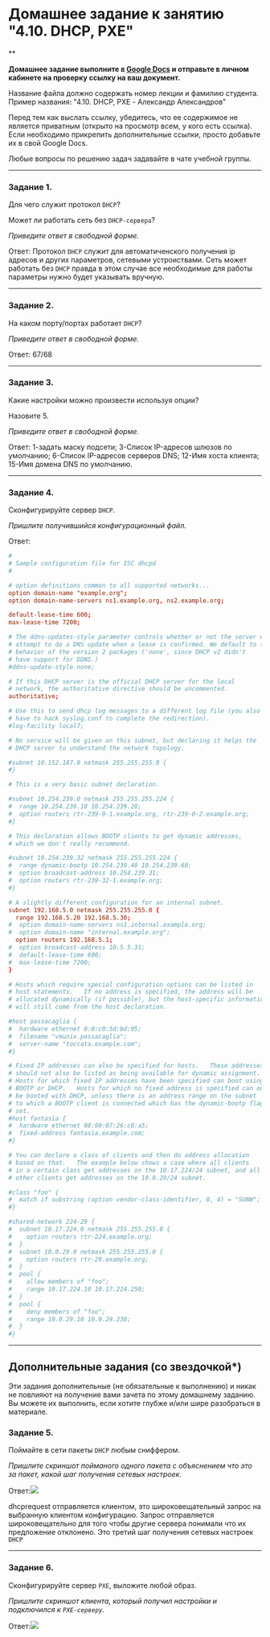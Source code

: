 # Домашнее задание к занятию "4.10. DHCP, PXE"

**

**Домашнее задание выполните в [Google Docs](https://docs.google.com/) и отправьте в личном кабинете на проверку ссылку на ваш документ.**

Название файла должно содержать номер лекции и фамилию студента. Пример названия: "4.10. DHCP, PXE - Александр Александров"

Перед тем как выслать ссылку, убедитесь, что ее содержимое не является приватным (открыто на просмотр всем, у кого есть ссылка). Если необходимо прикрепить дополнительные ссылки, просто добавьте их в свой Google Docs.

Любые вопросы по решению задач задавайте в чате учебной группы.

---

### [](https://github.com/netology-code/snet-homeworks/blob/main/4-10.md#%D0%B7%D0%B0%D0%B4%D0%B0%D0%BD%D0%B8%D0%B5-1)Задание 1.

Для чего служит протокол `DHCP`?

Может ли работать сеть без `DHCP-сервера`?

_Приведите ответ в свободной форме._

Ответ: Протокол `DHCP` служит для автоматиченского получения ip адресов и других параметров, сетевыми устроиствами. Сеть может работать без `DHCP` правда в этом случае все необходимые для работы параметры нужно будет указывать вручную.

---

### [](https://github.com/netology-code/snet-homeworks/blob/main/4-10.md#%D0%B7%D0%B0%D0%B4%D0%B0%D0%BD%D0%B8%D0%B5-2)Задание 2.

На каком порту/портах работает `DHCP`?

_Приведите ответ в свободной форме._

Ответ: 67/68

---

### [](https://github.com/netology-code/snet-homeworks/blob/main/4-10.md#%D0%B7%D0%B0%D0%B4%D0%B0%D0%BD%D0%B8%D0%B5-3)Задание 3.

Какие настройки можно произвести используя опции?

Назовите 5.

_Приведите ответ в свободной форме._

Ответ: 1-задать маску подсети; 3-Список IP-адресов шлюзов по умолчанию; 6-Список IP-адресов серверов DNS; 12-Имя хоста клиента; 15-Имя домена DNS по умолчанию.

---

### [](https://github.com/netology-code/snet-homeworks/blob/main/4-10.md#%D0%B7%D0%B0%D0%B4%D0%B0%D0%BD%D0%B8%D0%B5-4)Задание 4.

Сконфигурируйте сервер `DHCP`.

_Пришлите получившийся конфигурационный файл._

Ответ:
```dhcpd.conf
#
# Sample configuration file for ISC dhcpd
#

# option definitions common to all supported networks...
option domain-name "example.org";
option domain-name-servers ns1.example.org, ns2.example.org;

default-lease-time 600;
max-lease-time 7200;

# The ddns-updates-style parameter controls whether or not the server will
# attempt to do a DNS update when a lease is confirmed. We default to the
# behavior of the version 2 packages ('none', since DHCP v2 didn't
# have support for DDNS.)
#ddns-update-style none;

# If this DHCP server is the official DHCP server for the local
# network, the authoritative directive should be uncommented.
authoritative;

# Use this to send dhcp log messages to a different log file (you also
# have to hack syslog.conf to complete the redirection).
#log-facility local7;

# No service will be given on this subnet, but declaring it helps the 
# DHCP server to understand the network topology.

#subnet 10.152.187.0 netmask 255.255.255.0 {
#}

# This is a very basic subnet declaration.

#subnet 10.254.239.0 netmask 255.255.255.224 {
#  range 10.254.239.10 10.254.239.20;
#  option routers rtr-239-0-1.example.org, rtr-239-0-2.example.org;
#}

# This declaration allows BOOTP clients to get dynamic addresses,
# which we don't really recommend.

#subnet 10.254.239.32 netmask 255.255.255.224 {
#  range dynamic-bootp 10.254.239.40 10.254.239.60;
#  option broadcast-address 10.254.239.31;
#  option routers rtr-239-32-1.example.org;
#}

# A slightly different configuration for an internal subnet.
subnet 192.168.5.0 netmask 255.255.255.0 {
  range 192.168.5.20 192.168.5.30;
#  option domain-name-servers ns1.internal.example.org;
#  option domain-name "internal.example.org";
  option routers 192.168.5.1;
#  option broadcast-address 10.5.5.31;
#  default-lease-time 600;
#  max-lease-time 7200;
}

# Hosts which require special configuration options can be listed in
# host statements.   If no address is specified, the address will be
# allocated dynamically (if possible), but the host-specific information
# will still come from the host declaration.

#host passacaglia {
#  hardware ethernet 0:0:c0:5d:bd:95;
#  filename "vmunix.passacaglia";
#  server-name "toccata.example.com";
#}

# Fixed IP addresses can also be specified for hosts.   These addresses
# should not also be listed as being available for dynamic assignment.
# Hosts for which fixed IP addresses have been specified can boot using
# BOOTP or DHCP.   Hosts for which no fixed address is specified can only
# be booted with DHCP, unless there is an address range on the subnet
# to which a BOOTP client is connected which has the dynamic-bootp flag
# set.
#host fantasia {
#  hardware ethernet 08:00:07:26:c0:a5;
#  fixed-address fantasia.example.com;
#}

# You can declare a class of clients and then do address allocation
# based on that.   The example below shows a case where all clients
# in a certain class get addresses on the 10.17.224/24 subnet, and all
# other clients get addresses on the 10.0.29/24 subnet.

#class "foo" {
#  match if substring (option vendor-class-identifier, 0, 4) = "SUNW";
#}

#shared-network 224-29 {
#  subnet 10.17.224.0 netmask 255.255.255.0 {
#    option routers rtr-224.example.org;
#  }
#  subnet 10.0.29.0 netmask 255.255.255.0 {
#    option routers rtr-29.example.org;
#  }
#  pool {
#    allow members of "foo";
#    range 10.17.224.10 10.17.224.250;
#  }
#  pool {
#    deny members of "foo";
#    range 10.0.29.10 10.0.29.230;
#  }
#}
```




---

## [](https://github.com/netology-code/snet-homeworks/blob/main/4-10.md#%D0%B4%D0%BE%D0%BF%D0%BE%D0%BB%D0%BD%D0%B8%D1%82%D0%B5%D0%BB%D1%8C%D0%BD%D1%8B%D0%B5-%D0%B7%D0%B0%D0%B4%D0%B0%D0%BD%D0%B8%D1%8F-%D1%81%D0%BE-%D0%B7%D0%B2%D0%B5%D0%B7%D0%B4%D0%BE%D1%87%D0%BA%D0%BE%D0%B9)Дополнительные задания (со звездочкой*)

Эти задания дополнительные (не обязательные к выполнению) и никак не повлияют на получение вами зачета по этому домашнему заданию. Вы можете их выполнить, если хотите глубже и/или шире разобраться в материале.

### [](https://github.com/netology-code/snet-homeworks/blob/main/4-10.md#%D0%B7%D0%B0%D0%B4%D0%B0%D0%BD%D0%B8%D0%B5-5)Задание 5.

Поймайте в сети пакеты `DHCP` любым сниффером.

_Пришлите скриншот пойманого одного пакета с объяснением что это за пакет, какой шаг получения сетевых настроек._

Ответ:![](attachmants/2023-03-06_10-17-30.png)

dhcprequest отправляется клиентом, это широковещательный запрос на выбранную клиентом конфигурацию. Запрос отправляется широковещательно для того чтобы другие сервера понимали что их предложение отклонено. Это третий шаг получения сетевых настроек `DHCP`

---

### [](https://github.com/netology-code/snet-homeworks/blob/main/4-10.md#%D0%B7%D0%B0%D0%B4%D0%B0%D0%BD%D0%B8%D0%B5-6)Задание 6.

Сконфигурируйте сервер `PXE`, выложите любой образ.

_Пришлите скриншот клиента, который получил настройки и подключился к `PXE-серверу`._

Ответ:![](attachmants/2023-03-06_09-53-59.png)
